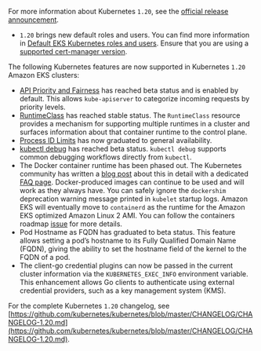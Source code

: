 For more information about Kubernetes `1.20`, see the [official release announcement](https://kubernetes.io/blog/2020/12/08/kubernetes-1-20-release-announcement/).

- `1.20` brings new default roles and users. You can find more information in [Default EKS Kubernetes roles and users](https://docs.aws.amazon.com/eks/latest/userguide/default-roles-users.html). Ensure that you are using a [supported cert-manager version](https://cert-manager.io/docs/installation/supported-releases/).

The following Kubernetes features are now supported in Kubernetes `1.20` Amazon EKS clusters:

- [API Priority and Fairness](https://kubernetes.io/docs/concepts/cluster-administration/flow-control/) has reached beta status and is enabled by default. This allows `kube-apiserver` to categorize incoming requests by priority levels.
- [RuntimeClass](https://kubernetes.io/docs/concepts/containers/runtime-class/) has reached stable status. The `RuntimeClass` resource provides a mechanism for supporting multiple runtimes in a cluster and surfaces information about that container runtime to the control plane.
- [Process ID Limits](https://kubernetes.io/docs/concepts/policy/pid-limiting/) has now graduated to general availability.
- [kubectl debug](https://kubernetes.io/docs/tasks/debug/debug-application/debug-running-pod/) has reached beta status. `kubectl debug` supports common debugging workflows directly from `kubectl`.
- The Docker container runtime has been phased out. The Kubernetes community has written a [blog post](https://blog.k8s.io/2020/12/02/dont-panic-kubernetes-and-docker/) about this in detail with a dedicated [FAQ page](https://blog.k8s.io/2020/12/02/dockershim-faq/). Docker-produced images can continue to be used and will work as they always have. You can safely ignore the `dockershim` deprecation warning message printed in `kubelet` startup logs. Amazon EKS will eventually move to `containerd` as the runtime for the Amazon EKS optimized Amazon Linux 2 AMI. You can follow the containers roadmap [issue](https://github.com/aws/containers-roadmap/issues/313#issuecomment-831617671) for more details.
- Pod Hostname as FQDN has graduated to beta status. This feature allows setting a pod’s hostname to its Fully Qualified Domain Name (FQDN), giving the ability to set the hostname field of the kernel to the FQDN of a pod.
- The client-go credential plugins can now be passed in the current cluster information via the `KUBERNETES_EXEC_INFO` environment variable. This enhancement allows Go clients to authenticate using external credential providers, such as a key management system (KMS).

For the complete Kubernetes `1.20` changelog, see [https://github.com/kubernetes/kubernetes/blob/master/CHANGELOG/CHANGELOG-1.20.md](https://github.com/kubernetes/kubernetes/blob/master/CHANGELOG/CHANGELOG-1.20.md).
